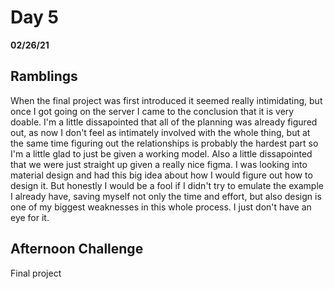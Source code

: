 # Day 5
__02/26/21__

## Ramblings

When the final project was first introduced it seemed really intimidating, but once I got going on the server I came to the conclusion that it is very doable. I'm a little dissapointed that all of the planning was already figured out, as now I don't feel as intimately involved with the whole thing, but at the same time figuring out the relationships is probably the hardest part so I'm a little glad to just be given a working model. Also a little dissapointed that we were just straight up given a really nice figma. I was looking into material design and had this big idea about how I would figure out how to design it. But honestly I would be a fool if I didn't try to emulate the example I already have, saving myself not only the time and effort, but also design is one of my biggest weaknesses in this whole process. I just don't have an eye for it.

## Afternoon Challenge

Final project